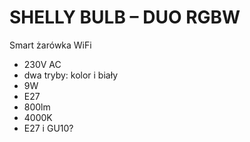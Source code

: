 # SHELLY BULB – DUO RGBW
Smart żarówka WiFi
* 230V AC
* dwa tryby: kolor i biały
* 9W
* E27
* 800lm
* 4000K
* E27 i GU10?
